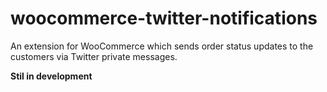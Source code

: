 # woocommerce-twitter-notifications

An extension for WooCommerce which sends order status updates to the customers via Twitter private messages.

**Stil in development**
